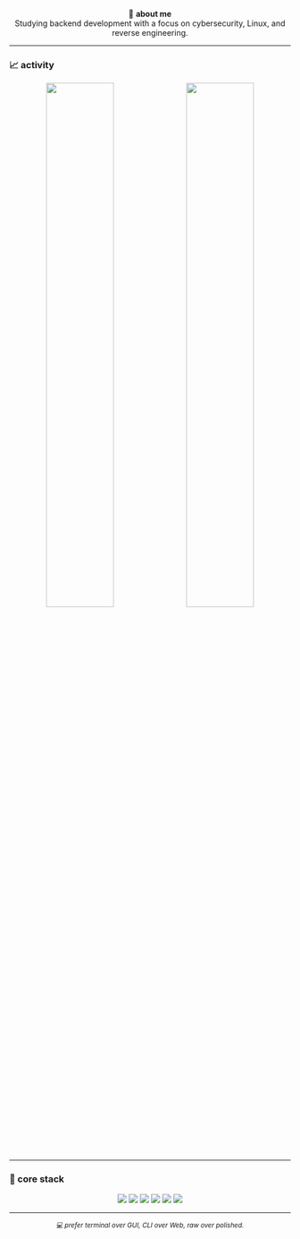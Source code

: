 <p align="center">
  🧩 <strong>about me</strong><br>
  Studying backend development with a focus on cybersecurity, Linux, and reverse engineering.
</p>

---

### 📈 activity
<p align="center">
  <img src="https://github-readme-stats.vercel.app/api?username=srvoid7&show_icons=true&hide_border=true&bg_color=000000&title_color=00ff88&icon_color=00ff88&text_color=ffffff" width="49%"/>
  <img src="https://github-readme-stats.vercel.app/api/top-langs/?username=srvoid7&layout=compact&hide_border=true&bg_color=000000&title_color=00ff88&text_color=ffffff" width="49%"/>
</p>

---

### 🧠 core stack
<p align="center">
  <img src="https://img.shields.io/badge/-C-1e1e1e?style=flat&logo=c&logoColor=white"/>
  <img src="https://img.shields.io/badge/-Node.js-1e1e1e?style=flat&logo=node.js"/>
  <img src="https://img.shields.io/badge/-Shell-1e1e1e?style=flat&logo=gnu-bash"/>
  <img src="https://img.shields.io/badge/-SQLite-1e1e1e?style=flat&logo=sqlite"/>
  <img src="https://img.shields.io/badge/-Linux-1e1e1e?style=flat&logo=linux"/>
  <img src="https://img.shields.io/badge/-Python-1e1e1e?style=flat&logo=python"/>
</p>

---

<p align="center">
  <sub><i>💻 prefer terminal over GUI, CLI over Web, raw over polished.</i></sub>
</p>
